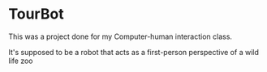 # TourBot
This was a project done for my Computer-human interaction class.

It's supposed to be a robot that acts as a first-person perspective of a wild life zoo
